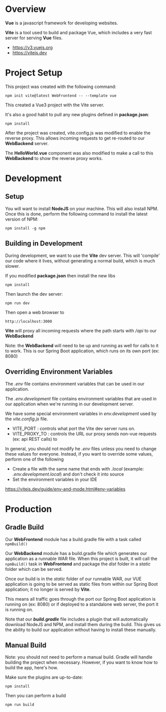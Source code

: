 # Overview

**Vue** is a javascript framework for developing websites.

**Vite** is a tool used to build and package Vue, which includes a very fast server for serving **Vue** files.

- https://v3.vuejs.org
- https://vitejs.dev


# Project Setup

This project was created with the following command:

`npm init vite@latest WebFrontend -- --template vue`

This created a Vue3 project with the Vite server.

It's also a good habit to pull any new plugins defined in **package.json**:

`npm install`

After the project was created, vite.config.js was modified to enable the reverse proxy.
This allows incoming requests to get re-routed to our **WebBackend** server.

The **HelloWorld.vue** component was also modified to make a call to this **WebBackend** to 
show the reverse proxy works.


# Development

## Setup

You will want to install **NodeJS** on your machine. This will also install NPM.
Once this is done, perform the following command to install the latest version of NPM:

`npm install -g npm`

## Building in Development
During development, we want to use the **Vite** dev server.
This will 'compile' our code where it lives, without generating a normal build, which is much slower.

If you modified **package.json** then install the new libs

`npm install`

Then launch the dev server:

`npm run dev`

Then open a web browser to

`http://localhost:3000`

**Vite** will proxy all incoming requests where the path starts with _/api_ to our **WebBackend**

Note: the **WebBackend** will need to be up and running as well for calls to it to work. 
This is our Spring Boot application, which runs on its own port (ex: 8080)


## Overriding Environment Variables

The _.env_ file contains environment variables that can be used in our application.

The _.env.development_ file contains environment variables that are used in our application 
when we're running in our development server.

We have some special environment variables in _env.development_ used by the _vite.config.js_ file.
- VITE_PORT : controls what port the Vite dev server runs on.
- VITE_PROXY_TO : controls the URL our proxy sends non-vue requests (ex: api REST calls) to

In general, you should not modify he _.env_ files unless you need to change these values for everyone.
Instead, if you want to override some values, perform one of the following
- Create a file with the same name that ends with _.local_ (example: _.env.development.local_) and don't check it into source
- Set the environment variables in your IDE

https://vitejs.dev/guide/env-and-mode.html#env-variables

# Production

## Gradle Build

Our **WebFrontend** module has a build.gradle file with a task called `npmBuild()`

Our **WebBackend** module has a build.gradle file which generates our application as a runnable WAR file.
When this project is built, it will call the `npmBuild()` task in **WebFrontend** and package the _dist_
folder in a _static_ folder which can be served.

Once our build is in the _static_ folder of our runnable WAR, our VUE application is going to be served
as static files from within our Spring Boot application; it no longer is served by **Vite**.

This means all traffic goes through the port our Spring Boot application is running on (ex: 8080) or if deployed
to a standalone web server, the port it is running on.

Note that our ***build.gradle*** file includes a plugin that will automatically download NodeJS and NPM, 
and install them during the build. This gives us the ability to build our application without having
to install these manually.


## Manual Build

Note: you should not need to perform a manual build. Gradle will handle building the project when necessary.
However, if you want to know how to build the app, here's how.

Make sure the plugins are up-to-date:

`npm install`

Then you can perform a build

`npm run build`

